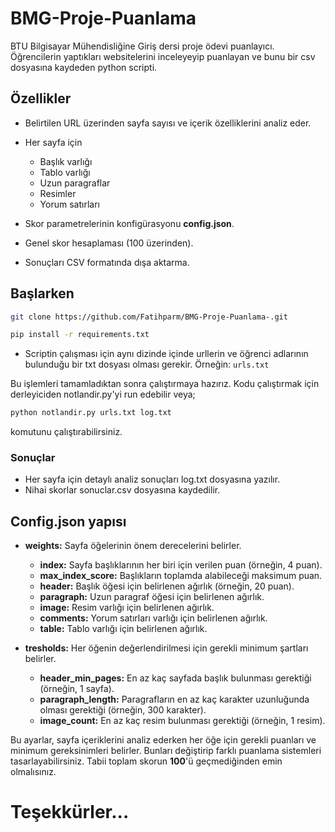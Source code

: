 # BMG-Proje-Puanlama
BTU Bilgisayar Mühendisliğine Giriş dersi proje ödevi puanlayıcı. Öğrencilerin yaptıkları websitelerini inceleyeyip puanlayan ve bunu bir csv dosyasına kaydeden python scripti.

## Özellikler

- Belirtilen URL üzerinden sayfa sayısı ve içerik özelliklerini analiz eder.

- Her sayfa için
  - Başlık varlığı
  - Tablo varlığı
  - Uzun paragraflar
  - Resimler
  - Yorum satırları
- Skor parametrelerinin konfigürasyonu **config.json**.
- Genel skor hesaplaması (100 üzerinden).
- Sonuçları CSV formatında dışa aktarma.

## Başlarken

```bash
git clone https://github.com/Fatihparm/BMG-Proje-Puanlama-.git

pip install -r requirements.txt
```

- Scriptin çalışması için aynı dizinde içinde urllerin ve öğrenci adlarının bulunduğu bir txt dosyası olması gerekir. Örneğin: `urls.txt`

Bu işlemleri tamamladıktan sonra çalıştırmaya hazırız. Kodu çalıştırmak için derleyiciden notlandir.py'yi run edebilir veya;

```bash
python notlandir.py urls.txt log.txt
```
komutunu çalıştırabilirsiniz.

### Sonuçlar

- Her sayfa için detaylı analiz sonuçları log.txt dosyasına yazılır.
- Nihai skorlar sonuclar.csv dosyasına kaydedilir.

## Config.json yapısı

- **weights:** Sayfa öğelerinin önem derecelerini belirler.

    - **index:** Sayfa başlıklarının her biri için verilen puan (örneğin, 4 puan).
    - **max_index_score:** Başlıkların toplamda alabileceği maksimum puan.
    - **header:** Başlık öğesi için belirlenen ağırlık (örneğin, 20 puan).
    - **paragraph:** Uzun paragraf öğesi için belirlenen ağırlık.
    - **image:** Resim varlığı için belirlenen ağırlık.
    - **comments:** Yorum satırları varlığı için belirlenen ağırlık.
    - **table:** Tablo varlığı için belirlenen ağırlık.
- **tresholds:** Her öğenin değerlendirilmesi için gerekli minimum şartları belirler.

    - **header_min_pages:** En az kaç sayfada başlık bulunması gerektiği (örneğin, 1 sayfa).
    - **paragraph_length:** Paragrafların en az kaç karakter uzunluğunda olması gerektiği (örneğin, 300 karakter).
    - **image_count:** En az kaç resim bulunması gerektiği (örneğin, 1 resim).

Bu ayarlar, sayfa içeriklerini analiz ederken her öğe için gerekli puanları ve minimum gereksinimleri belirler. Bunları değiştirip farklı puanlama sistemleri tasarlayabilirsiniz. Tabii toplam skorun **100**'ü geçmediğinden emin olmalısınız.

# Teşekkürler...
